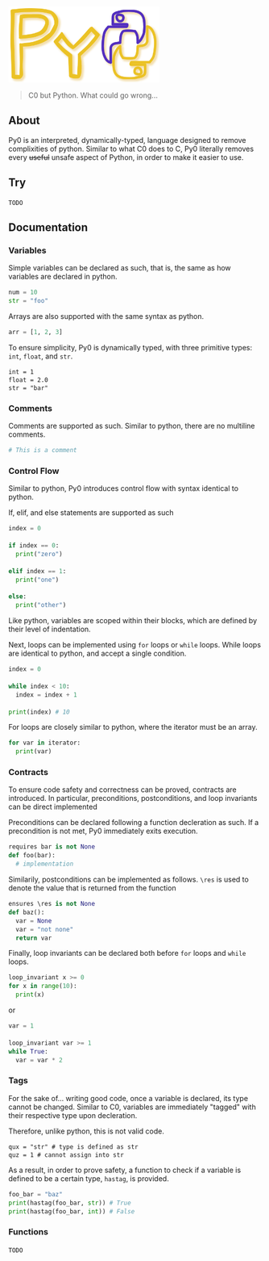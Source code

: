 <img src="https://github.com/vincent-qc/py0/blob/main/assets/banner.png" alt="Alt Text" width="300" height="150">

>C0 but Python. What could go wrong...

## About
Py0 is an interpreted, dynamically-typed, language designed to remove complixities of python. Similar to what C0 does to C, Py0 literally removes every ~~useful~~ unsafe aspect of Python, in order to make it easier to use.

## Try
`TODO`

## Documentation
### Variables

Simple variables can be declared as such, that is, the same as how variables are declared in python.
```py
num = 10
str = "foo"
```

Arrays are also supported with the same syntax as python.
```py
arr = [1, 2, 3]
```

To ensure simplicity, Py0 is dynamically typed, with three primitive types: `int`, `float`, and `str`.
```
int = 1
float = 2.0
str = "bar"
```

### Comments
Comments are supported as such. Similar to python, there are no multiline comments.
```py
# This is a comment
```

### Control Flow

Similar to python, Py0 introduces control flow with syntax identical to python.

If, elif, and else statements are supported as such
```py
index = 0

if index == 0:
  print("zero")

elif index == 1:
  print("one")

else:
  print("other")
```
Like python, variables are scoped within their blocks, which are defined by their level of indentation.

Next, loops can be implemented using `for` loops or `while` loops. While loops are identical to python, and accept a single condition.
```py
index = 0

while index < 10:
  index = index + 1

print(index) # 10
```

For loops are closely similar to python, where the iterator must be an array.
```py
for var in iterator:
  print(var)
```

### Contracts
To ensure code safety and correctness can be proved, contracts are introduced. In particular, preconditions, postconditions, and loop invariants can be direct implemented

Preconditions can be declared following a function decleration as such. If a precondition is not met, Py0 immediately exits execution.
```py
requires bar is not None
def foo(bar):
  # implementation
```

Similarily, postconditions can be implemented as follows. `\res` is used to denote the value that is returned from the function
```py
ensures \res is not None
def baz():
  var = None
  var = "not none"
  return var
```

Finally, loop invariants can be declared both before `for` loops and `while` loops.
```py
loop_invariant x >= 0
for x in range(10):
  print(x)
```
or
```py
var = 1

loop_invariant var >= 1
while True:
  var = var * 2
```


### Tags
For the sake of... writing good code, once a variable is declared, its type cannot be changed. Similar to C0, variables are immediately "tagged" with their respective type upon decleration.

Therefore, unlike python, this is not valid code.
```py.
qux = "str" # type is defined as str
quz = 1 # cannot assign into str
```

As a result, in order to prove safety, a function to check if a variable is defined to be a certain type, `hastag`, is provided.
```py
foo_bar = "baz"
print(hastag(foo_bar, str)) # True
print(hastag(foo_bar, int)) # False
```

### Functions
`TODO`
